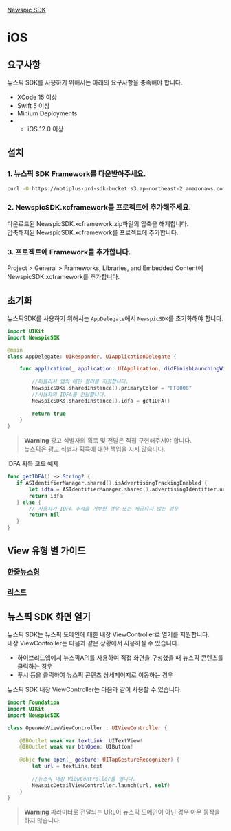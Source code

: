 [Newspic SDK](../README.md)

# iOS

## 요구사항

뉴스픽 SDK를 사용하기 위해서는 아래의 요구사항을 충족해야 합니다.

* XCode 15 이상
* Swift 5 이상
* Minium Deployments
* * iOS 12.0 이상

## 설치

### 1. 뉴스픽 SDK Framework를 다운받아주세요.
```bash
curl -O https://notiplus-prd-sdk-bucket.s3.ap-northeast-2.amazonaws.com/newspic-sdk-ios/1.0.3/NewspicSDK.xcframework.zip
```

### 2. NewspicSDK.xcframework를 프로젝트에 추가해주세요.

다운로드된 NewspicSDK.xcframework.zip파일의 압축을 해제합니다.<br>
압축해제된 NewspicSDK.xcframework를 프로젝트에 추가합니다.

### 3. 프로젝트에 Framework를 추가합니다.

Project > General > Frameworks, Libraries, and Embedded Content에 NewspicSDK.xcframework를 추가합니다.

## 초기화

뉴스픽SDK를 사용하기 위해서는 `AppDelegate`에서 `NewspicSDK`를 초기화해야 합니다.

```swift
import UIKit
import NewspicSDK

@main
class AppDelegate: UIResponder, UIApplicationDelegate {

    func application(_ application: UIApplication, didFinishLaunchingWithOptions launchOptions: [UIApplication.LaunchOptionsKey: Any]?) -> Bool {
        
        //퍼블리셔 앱의 메인 컬러를 지정합니다.
        NewspicSDKs.sharedInstance().primaryColor = "FF0000"
        //사용자의 IDFA를 전달합니다.
        NewspicSDKs.sharedInstance().idfa = getIDFA()
        
        return true
    }
}
```

> **Warning**
> 광고 식별자의 획득 및 전달은 직접 구현해주셔야 합니다.<br>
> 뉴스픽은 광고 식별자 획득에 대한 책임을 지지 않습니다. 

IDFA 획득 코드 예제
```swift
func getIDFA() -> String? {
   if ASIdentifierManager.shared().isAdvertisingTrackingEnabled {
       let idfa = ASIdentifierManager.shared().advertisingIdentifier.uuidString
       return idfa
   } else {
       // 사용자가 IDFA 추적을 거부한 경우 또는 제공되지 않는 경우
       return nil
   }
}
```

## View 유형 별 가이드

### [한줄뉴스형](IOS_SWIFT_FRAMEWORK_SINGLE_LINE.md)

### [리스트](IOS_SWIFT_FRAMEWORK_LIST.md)

## 뉴스픽 SDK 화면 열기

뉴스픽 SDK는 뉴스픽 도메인에 대한 내장 ViewController로 열기를 지원합니다.<br>
내장 ViewController는 다음과 같은 상황에서 사용하실 수 있습니다.
- 하이브리드앱에서 뉴스픽API를 사용하여 직접 화면을 구성했을 때 뉴스픽 콘텐츠를 클릭하는 경우
- 푸시 등을 클릭하여 뉴스픽 콘텐츠 상세페이지로 이동하는 경우

뉴스픽 SDK 내장 ViewController는 다음과 같이 사용할 수 있습니다.
```swift
import Foundation
import UIKit
import NewspicSDK

class OpenWebViewViewController : UIViewController {
    
    @IBOutlet weak var textLink: UITextView!
    @IBOutlet weak var btnOpen: UIButton!
    
    @objc func open(_ gesture: UITapGestureRecognizer) {
        let url = textLink.text
        
        //뉴스픽 내장 ViewController를 엽니다.
        NewspicDetailViewController.launch(url, self)
    }
}
```
> **Warning**
> 파라미터로 전달되는 URL이 뉴스픽 도메인이 아닌 경우 아무 동작을 하지 않습니다.
